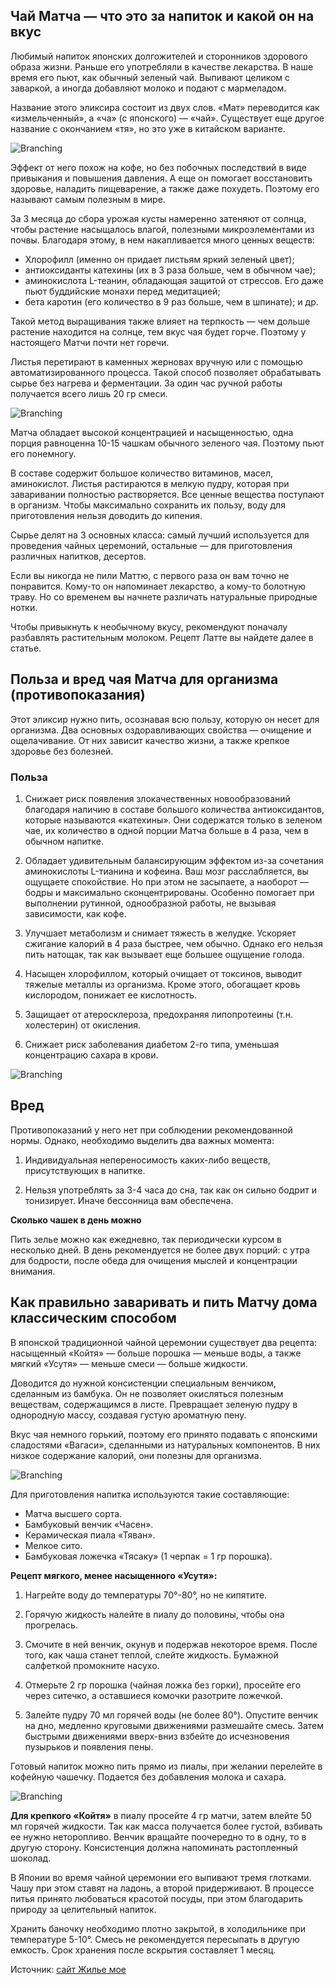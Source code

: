 ## Чай Матча — что это за напиток и какой он на вкус

Любимый напиток японских долгожителей и сторонников здорового образа жизни. Раньше его употребляли в качестве лекарства. В наше время его пьют, как обычный зеленый чай. Выпивают целиком с заваркой, а иногда добавляют молоко и подают с мармеладом.

Название этого эликсира состоит из двух слов. «Мат» переводится как «измельченный», а «ча» (с японского) — «чай». Существует еще другое название с окончанием «тя», но это уже в китайском варианте.

![Branching](chay-matcha.jpg)

Эффект от него похож на кофе, но без побочных последствий в виде привыкания и повышения давления. А еще он помогает восстановить здоровье, наладить пищеварение, а также даже похудеть. Поэтому его называют самым полезным в мире.

За 3 месяца до сбора урожая кусты намеренно затеняют от солнца, чтобы растение насыщалось влагой, полезными микроэлементами из почвы. Благодаря этому, в нем накапливается много ценных веществ:

- Хлорофилл (именно он придает листьям яркий зеленый цвет);
- антиоксиданты катехины (их в 3 раза больше, чем в обычном чае);
- аминокислота L-теанин, обладающая защитой от стрессов. Его даже пьют буддийские монахи перед медитацией;
- бета каротин (его количество в 9 раз больше, чем в шпинате);
и др.

Такой метод выращивания также влияет на терпкость — чем дольше растение находится на солнце, тем вкус чая будет горче. Поэтому у настоящего Матчи почти нет горечи.

Листья перетирают в каменных жерновах вручную или с помощью автоматизированного процесса. Такой способ позволяет обрабатывать сырье без нагрева и ферментации. За один час ручной работы получается всего лишь 20 гр смеси.

![Branching](kak-vyrashchivayut-matcha.jpg)

Матча обладает высокой концентрацией и насыщенностью, одна порция равноценна 10-15 чашкам обычного зеленого чая. Поэтому пьют его понемногу.

В составе содержит большое количество витаминов, масел, аминокислот. Листья растираются в мелкую пудру, которая при заваривании полностью растворяется. Все ценные вещества поступают в организм. Чтобы максимально сохранить их пользу, воду для приготовления нельзя доводить до кипения.

Сырье делят на 3 основных класса: самый лучший используется для проведения чайных церемоний, остальные — для приготовления различных напитков, десертов.

Если вы никогда не пили Маттю, с первого раза он вам точно не понравится. Кому-то он напоминает лекарство, а кому-то болотную траву. Но со временем вы начнете различать натуральные природные нотки.

Чтобы привыкнуть к необычному вкусу, рекомендуют поначалу разбавлять растительным молоком. Рецепт Латте вы найдете далее в статье.

## Польза и вред чая Матча для организма (противопоказания)

Этот эликсир нужно пить, осознавая всю пользу, которую он несет для организма. Два основных оздоравливающих свойства — очищение и ощелачивание. От них зависит качество жизни, а также крепкое здоровье без болезней.

### Польза

1. Снижает риск появления злокачественных новообразований благодаря наличию в составе большого количества антиоксидантов, которые называются «катехины». Они содержатся только в зеленом чае, их количество в одной порции Матча больше в 4 раза, чем в обычном напитке.

2. Обладает удивительным балансирующим эффектом из-за сочетания аминокислоты L-тианина и кофеина. Ваш мозг расслабляется, вы ощущаете спокойствие. Но при этом не засыпаете, а наоборот — бодры и максимально сконцентрированы. Особенно помогает при выполнении рутинной, однообразной работы, не вызывая зависимости, как кофе.

3. Улучшает метаболизм и снимает тяжесть в желудке. Ускоряет сжигание калорий в 4 раза быстрее, чем обычно. Однако его нельзя пить натощак, так как вызывает еще большее ощущение голода.

4. Насыщен хлорофиллом, который очищает от токсинов, выводит тяжелые металлы из организма. Кроме этого, обогащает кровь кислородом, понижает ее кислотность.

5. Защищает от атеросклероза, предохраняя липопротеины (т.н. холестерин) от окисления.

6. Снижает риск заболевания диабетом 2-го типа, уменьшая концентрацию сахара в крови.

![Branching](poleznye-svoystva-vred.jpg)

## Вред

Противопоказаний у него нет при соблюдении рекомендованной нормы. Однако, необходимо выделить два важных момента:

1. Индивидуальная непереносимость каких-либо веществ, присутствующих в напитке.

2. Нельзя употреблять за 3-4 часа до сна, так как он сильно бодрит и тонизирует. Иначе бессонница вам обеспечена.

**Сколько чашек в день можно**

Пить зелье можно как ежедневно, так периодически курсом в несколько дней. В день рекомендуется не более двух порций: с утра для бодрости, после обеда для очищения мыслей и концентрации внимания.

## Как правильно заваривать и пить Матчу дома классическим способом

В японской традиционной чайной церемонии существует два рецепта: насыщенный «Койтя» — больше порошка — меньше воды, а также мягкий «Усутя» — меньше смеси — больше жидкости.

Доводится до нужной консистенции специальным венчиком, сделанным из бамбука. Он не позволяет окисляться полезным веществам, содержащимся в листе. Превращает зеленую пудру в однородную массу, создавая густую ароматную пену.

Вкус чая немного горький, поэтому его принято подавать с японскими сладостями «Вагаси», сделанными из натуральных компонентов. В них низкое содержание калорий, они полезны для организма.

![Branching](yaponskie-sladosti-vagasi.jpg)

Для приготовления напитка используются такие составляющие:

- Матча высшего сорта.
- Бамбуковый венчик «Часен».
- Керамическая пиала «Тяван».
- Мелкое сито.
- Бамбуковая ложечка «Тясаку» (1 черпак = 1 гр порошка).

**Рецепт мягкого, менее насыщенного «Усутя»:**

1. Нагрейте воду до температуры 70°-80°, но не кипятите.

2. Горячую жидкость налейте в пиалу до половины, чтобы она прогрелась.

3. Смочите в ней венчик, окунув и подержав некоторое время. После того, как чаша станет теплой, слейте жидкость. Бумажной салфеткой промокните насухо.

4. Отмерьте 2 гр порошка (чайная ложка без горки), просейте его через ситечко, а оставшиеся комочки разотрите ложечкой.

5. Залейте пудру 70 мл горячей воды (не более 80°). Опустите венчик на дно, медленно круговыми движениями размешайте смесь. Затем быстрыми движениями вверх-вниз взбейте до исчезновения пузырьков и появления пены.

Готовый напиток можно пить прямо из пиалы, при желании перелейте в кофейную чашечку. Подается без добавления молока и сахара.

![Branching](kak-pravilno-zavarivat-chay.jpg)

**Для крепкого «Койтя»** в пиалу просейте 4 гр матчи, затем влейте 50 мл горячей жидкости. Так как масса получается более густой, взбивать ее нужно неторопливо. Венчик вращайте поочередно то в одну, то в другую сторону. Консистенция должна напоминать растопленный шоколад.

В Японии во время чайной церемонии его выпивают тремя глотками. Чашу при этом ставят на ладонь, а второй придерживают. В процессе питья принято любоваться красотой посуды, при этом благодарить природу за целительный напиток.

Хранить баночку необходимо плотно закрытой, в холодильнике при температуре 5-10°. Смесь не рекомендуется пересыпать в другую емкость. Срок хранения после вскрытия составляет 1 месяц.

Источник: 
[сайт Жилье мое](https://zhile-moe.ru/chaj-matcha/)



